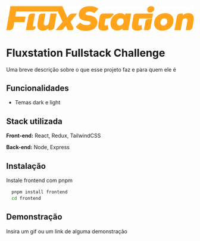 ![Logo](./.github/assets/logo.png)

# Fluxstation Fullstack Challenge

Uma breve descrição sobre o que esse projeto faz e para quem ele é

## Funcionalidades

- Temas dark e light

## Stack utilizada

**Front-end:** React, Redux, TailwindCSS

**Back-end:** Node, Express

## Instalação

Instale frontend com pnpm

```bash
  pnpm install frontend
  cd frontend
```

## Demonstração

Insira um gif ou um link de alguma demonstração

